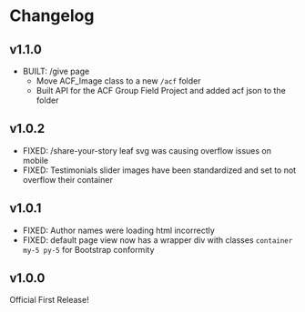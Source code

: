 # Changelog

## v1.1.0

- BUILT: /give page
  - Move ACF_Image class to a new `/acf` folder
  - Built API for the ACF Group Field Project and added acf json to the folder

## v1.0.2

- FIXED: /share-your-story leaf svg was causing overflow issues on mobile
- FIXED: Testimonials slider images have been standardized and set to not overflow their container

## v1.0.1

- FIXED: Author names were loading html incorrectly
- FIXED: default page view now has a wrapper div with classes `container my-5 py-5` for Bootstrap conformity

## v1.0.0

Official First Release!

